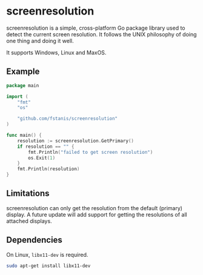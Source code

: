 # screenresolution

screenresolution is a simple, cross-platform Go package library used to detect
the current screen resolution. It follows the UNIX philosophy of doing one thing
and doing it well.

It supports Windows, Linux and MaxOS.

## Example

```go
package main

import (
	"fmt"
	"os"

	"github.com/fstanis/screenresolution"
)

func main() {
	resolution := screenresolution.GetPrimary()
	if resolution == "" {
		fmt.Println("failed to get screen resolution")
		os.Exit(1)
	}
	fmt.Println(resolution)
}
```

## Limitations

screenresolution can only get the resolution from the default (primary) display.
A future update will add support for getting the resolutions of all attached
displays.

## Dependencies

On Linux, `libx11-dev` is required.

```bash
sudo apt-get install libx11-dev
```
